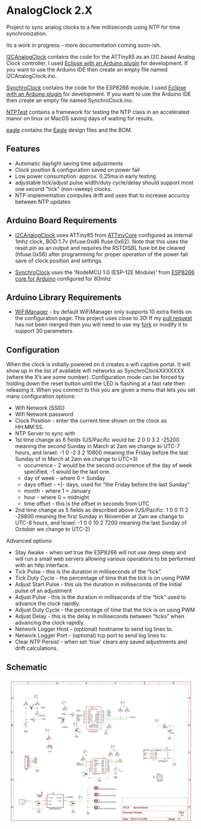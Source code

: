 # AnalogClock 2.X
Project to sync analog clocks to a few milliseconds using NTP for time synchronization.

Its a work in progress - more documentation coming soon-ish.

[I2CAnalogClock](I2CAnalogClock) contains the code for the ATTiny85 as an I2C based Analog Clock controller.  I used [Eclipse with an Arduino plugin](http://sloeber.io) for development.  If you want to use the Arduino IDE then create an empty file named I2CAnalogClock.ino.

[SynchroClock](SynchroClock) contains the code for the ESP8266 module.   I used [Eclipse with an Arduino plugin](http://sloeber.io) for development.  If you want to use the Arduino IDE then create an empty file named SynchroClock.ino.

[NTPTest](NTPTest) contains a framework for testing the NTP class in an accelerated manor on linux or MacOS saving days of waiting for results.

[eagle](eagle) contains the [Eagle](https://www.autodesk.com/products/eagle/overview) design files and the BOM.

## Features
* Automatic daylight saving time adjustments
* Clock position & configuration saved on power fail
* Low power consumption: approx. 0.25ma in early testing
* adjustable tick/adjust pulse width/duty cycle/delay should support most one second "tick" (non-sweep) clocks.
* NTP implementation computes drift and uses that to increase accuricy between NTP updates

## Arduino Board Requirements
* [I2CAnalogClock](I2CAnalogClock) uses ATTiny85 from [ATTinyCore](https://github.com/SpenceKonde/ATTinyCore) configured as internal 1mhz clock, BOD:1.7v (hfuse:0xd6 lfuse:0x62). Note that this uses the reset pin as an output and requires the RSTDISBL fuse bit be cleared (hfuse:0x56) after programming for proper operation of the power fail save of clock position and settings.

* [SynchroClock](SynchroClock) uses the 'NodeMCU 1.0 (ESP-12E Module)' from [ESP8266 core for Arduino](https://github.com/esp8266/Arduino) configured for 80mhz

## Arduino Library Requirements
* [WiFiManager](https://github.com/tzapu/WiFiManager) - by default WiFiManager only supports 10 extra fields on the configuration page. This project uses close to 30!  If my [pull request](https://github.com/tzapu/WiFiManager/pull/374) has not been merged then you will need to use my [fork](https://github.com/liebman/WiFiManager) or modify it to support 30 parameters.

## Configuration
   When the clock is initially powered on it creates a wifi captive portal.  It will show up in the list of available wifi networks as SynchroClockXXXXXXX (where the X’s are some number).  Configuration mode can be forced by holding down the reset button until the LED is flashing at a fast rate then releasing it. When you connect to this you are given a menu that lets you set many configuration options:
* Wifi Network (SSID)
* Wifi Network password
* Clock Position - enter the current time shown on the clock as HH:MM:SS.
* NTP Server to sync with
* 1st time change as 6 fields (US/Pacific would be: 2 0 0 3 2 -25200 meaning the second Sunday in March at 2am we change to UTC-7 hours, and Israel: -1 0 -2 3 2 10800 meaning the Friday before the last Sunday of in March at 2am we change to UTC+3)
    * occurrence - 2 would be the second occurrence of the day of week specified, -1 would be the last one.
    * day of week - where 0 = Sunday
    * days offset - +|- days, used for "the Friday before the last Sunday"
    * month - where 1 = January
    * hour - where 0 = midnight
    * time offset - this is the offset in seconds from UTC
* 2nd time change as 5 fields as described above (US/Pacific: 1 0 0 11 2 -28800 meaning the first Sunday in November at 2am we change to UTC-8 hours, and Israel: -1 0 0 10 2 7200 meaning the last Sunday of October we change to UTC-2)

Advanced options:
* Stay Awake - when set true the ESP8266 will not use deep sleep and will run a small web servers allowing various operations to be performed with an http interface.
* Tick Pulse - this is the duration in milliseconds of the “tick”.
* Tick Duty Cycle - the percentage of time that the tick is on using PWM
* Adjust Start Pulse - this uis the duration in milliseconds of the initial pulse of an adjustment
* Adjust Pulse - this is the duration in milliseconds of the “tick” used to advance the clock rapidly.
* Adjust Duty Cycle - the percentage of time that the tick is on using PWM
* Adjust Delay - this is the delay in milliseconds between “ticks” when advancing the clock rapidly.
* Network Logger Host - (optional) hostname to send log lines to.
* Network Logger Port - (optional) tcp port to send log lines to.
* Clear NTP Persist - when set 'true' clears any saved adjustments and drift calculations.

## Schematic
![Schematic](images/SynchroClock.png)
